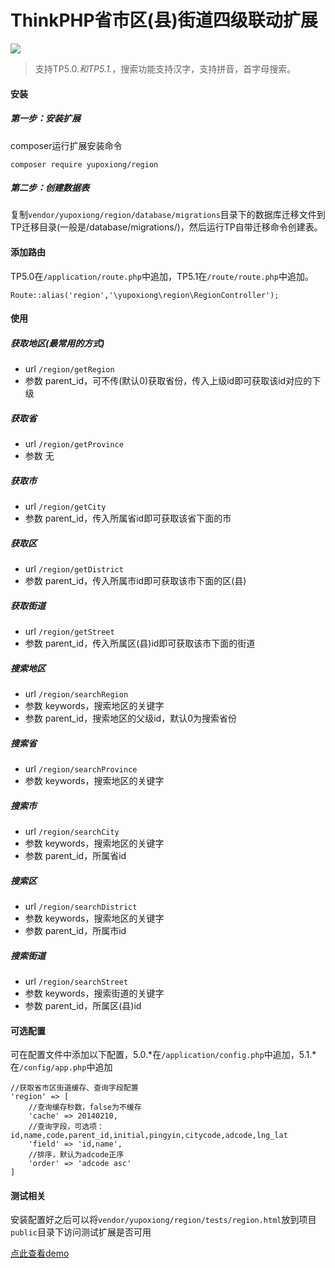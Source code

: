 # ThinkPHP省市区(县)街道四级联动扩展

[![](https://img.shields.io/badge/php->=5.6-blue.svg)](https://github.com/yupoxiong/region)


> 支持TP5.0.*和TP5.1.*，搜索功能支持汉字，支持拼音，首字母搜索。

#### 安装

##### 第一步：安装扩展
composer运行扩展安装命令
```
composer require yupoxiong/region
```

##### 第二步：创建数据表
复制`vendor/yupoxiong/region/database/migrations`目录下的数据库迁移文件到TP迁移目录(一般是/database/migrations/)，然后运行TP自带迁移命令创建表。


#### 添加路由
TP5.0在`/application/route.php`中追加，TP5.1在`/route/route.php`中追加。

```
Route::alias('region','\yupoxiong\region\RegionController');
```

#### 使用

##### 获取地区(最常用的方式)
 * url `/region/getRegion`
 * 参数 parent_id，可不传(默认0)获取省份，传入上级id即可获取该id对应的下级

##### 获取省
 * url `/region/getProvince`
 * 参数 无
 
##### 获取市
 * url `/region/getCity`
 * 参数 parent_id，传入所属省id即可获取该省下面的市

##### 获取区
 * url `/region/getDistrict`
 * 参数 parent_id，传入所属市id即可获取该市下面的区(县)
 
##### 获取街道
 * url `/region/getStreet`
 * 参数 parent_id，传入所属区(县)id即可获取该市下面的街道

##### 搜索地区
 * url `/region/searchRegion`
 * 参数 keywords，搜索地区的关键字
 * 参数 parent_id，搜索地区的父级id，默认0为搜索省份
 
##### 搜索省
 * url `/region/searchProvince`
 * 参数 keywords，搜索地区的关键字

##### 搜索市
 * url `/region/searchCity`
 * 参数 keywords，搜索地区的关键字
 * 参数 parent_id，所属省id

##### 搜索区
 * url `/region/searchDistrict`
 * 参数 keywords，搜索地区的关键字
 * 参数 parent_id，所属市id
 
##### 搜索街道
 * url `/region/searchStreet`
 * 参数 keywords，搜索街道的关键字
 * 参数 parent_id，所属区(县)id
 
#### 可选配置
可在配置文件中添加以下配置，5.0.*在`/application/config.php`中追加，5.1.*在`/config/app.php`中追加

```
//获取省市区街道缓存、查询字段配置
'region' => [
    //查询缓存秒数，false为不缓存
    'cache' => 20140210,
    //查询字段，可选项：id,name,code,parent_id,initial,pingyin,citycode,adcode,lng_lat
    'field' => 'id,name',
    //排序，默认为adcode正序
    'order' => 'adcode asc'
]
```

#### 测试相关
安装配置好之后可以将`vendor/yupoxiong/region/tests/region.html`放到项目`public`目录下访问测试扩展是否可用

 [点此查看demo](https://bearadmin.yufuping.com/region.html)